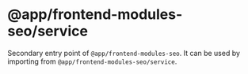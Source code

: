 # @app/frontend-modules-seo/service

Secondary entry point of `@app/frontend-modules-seo`. It can be used by importing from `@app/frontend-modules-seo/service`.
